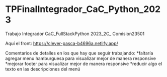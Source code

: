 # TPFinalIntegrador_CaC_Python_2023
Trabajo Integrador CaC_FullStackPython 2023_2C_ Comision23501

Aquí el front:
https://clever-pasca-b4696a.netlify.app/

Comentarios de detalles en los que hay que seguir trabajando:
*faltaría agregar menu hamburguesa para visualizar mejor de manera responsive
*mejorar footer para visualizar mejor de manera responsive
*reducir algo el texto en las descripciones del menú
